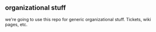 ## organizational stuff
we're going to use this repo for generic organizational stuff. Tickets, wiki pages, etc.

